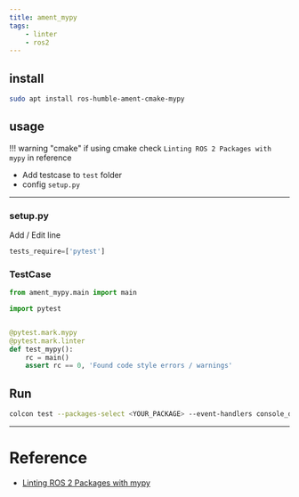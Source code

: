 ```yaml
---
title: ament_mypy
tags:
    - linter
    - ros2
---
```


## install 

```bash
sudo apt install ros-humble-ament-cmake-mypy
```

## usage
!!! warning "cmake"
    if using cmake check `Linting ROS 2 Packages with mypy` in reference
     
- Add testcase to `test` folder
- config `setup.py`

---

### setup.py

Add / Edit line

```python
tests_require=['pytest']
```

### TestCase
```python title="test_mypy.py"
from ament_mypy.main import main

import pytest


@pytest.mark.mypy
@pytest.mark.linter
def test_mypy():
    rc = main()
    assert rc == 0, 'Found code style errors / warnings'
```

## Run
```bash
colcon test --packages-select <YOUR_PACKAGE> --event-handlers console_direct+
```
---

# Reference
- [Linting ROS 2 Packages with mypy](https://ubuntu.com/blog/linting-ros-2-packages-with-mypy)